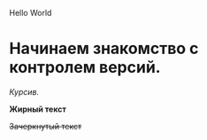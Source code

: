 Hello World

# Начинаем знакомство с контролем версий.

*Курсив.*

**Жирный текст**

~~Зачеркнутый текст~~


